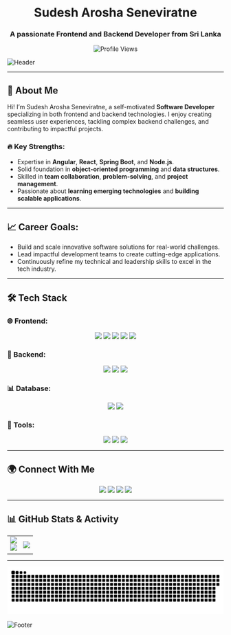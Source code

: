 <h1 align="center">Sudesh Arosha Seneviratne</h1>
<h3 align="center">A passionate Frontend and Backend Developer from Sri Lanka</h3>

<p align="center">
  <img src="https://komarev.com/ghpvc/?username=sudeshseneviratne&label=Profile%20views&color=0e75b6&style=flat" alt="Profile Views" />
</p>

![Header](https://capsule-render.vercel.app/api?type=waving&color=gradient&height=200&section=header&text=Welcome%20to%20My%20Profile!%20🚀&fontSize=40&fontAlignY=35)

---

## 🌟 About Me
Hi! I’m Sudesh Arosha Seneviratne, a self-motivated **Software Developer** specializing in both frontend and backend technologies. I enjoy creating seamless user experiences, tackling complex backend challenges, and contributing to impactful projects.

### 🔥 Key Strengths:
- Expertise in **Angular**, **React**, **Spring Boot**, and **Node.js**.
- Solid foundation in **object-oriented programming** and **data structures**.
- Skilled in **team collaboration**, **problem-solving**, and **project management**.
- Passionate about **learning emerging technologies** and **building scalable applications**.

---

## 📈 Career Goals:
- Build and scale innovative software solutions for real-world challenges.
- Lead impactful development teams to create cutting-edge applications.
- Continuously refine my technical and leadership skills to excel in the tech industry.

---

## 🛠️ Tech Stack

### 🌐 Frontend:
<p align="center">
  <img src="https://img.shields.io/badge/React-61DAFB?style=for-the-badge&logo=react&logoColor=black">
  <img src="https://img.shields.io/badge/Angular-DD0031?style=for-the-badge&logo=angular&logoColor=white">
  <img src="https://img.shields.io/badge/HTML5-E34F26?style=for-the-badge&logo=html5&logoColor=white">
  <img src="https://img.shields.io/badge/CSS3-1572B6?style=for-the-badge&logo=css3&logoColor=white">
  <img src="https://img.shields.io/badge/JavaScript-F7DF1E?style=for-the-badge&logo=javascript&logoColor=black">
</p>

### 🚀 Backend:
<p align="center">
  <img src="https://img.shields.io/badge/Node.js-339933?style=for-the-badge&logo=node.js&logoColor=white">
  <img src="https://img.shields.io/badge/Express.js-000000?style=for-the-badge&logo=express&logoColor=white">
  <img src="https://img.shields.io/badge/Spring%20Boot-6DB33F?style=for-the-badge&logo=spring&logoColor=white">
</p>

### 📊 Database:
<p align="center">
  <img src="https://img.shields.io/badge/MySQL-4479A1?style=for-the-badge&logo=mysql&logoColor=white">
  <img src="https://img.shields.io/badge/MongoDB-4EA94B?style=for-the-badge&logo=mongodb&logoColor=white">
</p>

### 🔧 Tools:
<p align="center">
  <img src="https://img.shields.io/badge/Git-F05032?style=for-the-badge&logo=git&logoColor=white">
  <img src="https://img.shields.io/badge/VS%20Code-007ACC?style=for-the-badge&logo=visualstudiocode&logoColor=white">
  <img src="https://img.shields.io/badge/Docker-2496ED?style=for-the-badge&logo=docker&logoColor=white">
</p>

---

## 🌍 Connect With Me
<p align="center">
  <a href="https://twitter.com/sudesharosha"><img src="https://img.shields.io/badge/Twitter-1DA1F2?style=for-the-badge&logo=twitter&logoColor=white"></a>
  <a href="https://linkedin.com/in/sudesharoshaseneviratne"><img src="https://img.shields.io/badge/LinkedIn-0077B5?style=for-the-badge&logo=linkedin&logoColor=white"></a>
  <a href="https://github.com/sudeshseneviratne"><img src="https://img.shields.io/badge/GitHub-100000?style=for-the-badge&logo=github&logoColor=white"></a>
  <a href="https://instagram.com/lkgeekofficial"><img src="https://img.shields.io/badge/Instagram-E4405F?style=for-the-badge&logo=instagram&logoColor=white"></a>
</p>

---

## 📊 GitHub Stats & Activity
<table align="center">
  <tr border="none">
    <td width="50%" align="center">
      <img  align="left"  src="https://github-readme-stats.vercel.app/api?username=SudeshAroshaSeneviratne&theme=tokyonight&show_icons=true&count_private=true&hide_border=false" />
      <br>
      <img src="https://streak-stats.demolab.com?user=SudeshAroshaSeneviratne&theme=tokyonight&hide_border=false" /> 
    </td>
      
   <td width="50%" align="center">
    <img  align="center"  src="https://github-readme-stats.anuraghazra1.vercel.app/api/top-langs/?username=SudeshAroshaSeneviratne&theme=tokyonight&hide_border=false&no-bg=true&no-frame=true&langs_count=6"/>
   </td>
  </tr>
</table>

---

<img src="https://raw.githubusercontent.com/SudeshAroshaSeneviratne/SudeshAroshaSeneviratne/output/snake.svg" alt="Snake animation" />

![Footer](https://capsule-render.vercel.app/api?type=waving&color=gradient&height=150&section=footer&text=Thanks%20for%20Stopping%20By!%20🚀&fontSize=20&fontAlignY=45)
